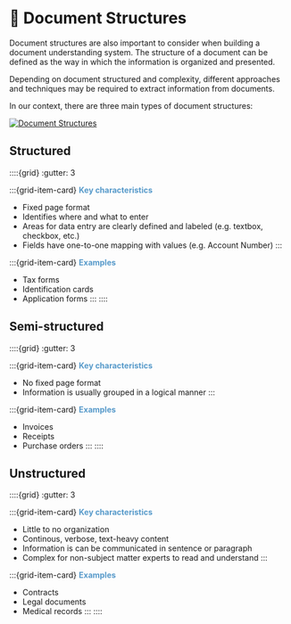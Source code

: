 # 🧱 Document Structures

Document structures are also important to consider when building a document understanding system. The structure of a document can be defined as the way in which the information is organized and presented.

Depending on document structured and complexity, different approaches and techniques may be required to extract information from documents.

In our context, there are three main types of document structures:

<a href="https://horvay.dev/document-understanding-ebook/img/documentstructures/document-structures.png" target="_blank"><img alt="Document Structures" src="https://horvay.dev/document-understanding-ebook/img/documentstructures/document-structures.png"></img></a>

## Structured

::::{grid}
:gutter: 3

:::{grid-item-card} <span style="color:#579aca"><b>Key characteristics</b></span>
* Fixed page format
* Identifies where and what to enter
* Areas for data entry are clearly defined and labeled (e.g. textbox, checkbox, etc.)
* Fields have one-to-one mapping with values (e.g. Account Number)
:::

:::{grid-item-card} <span style="color:#579aca"><b>Examples</b></span>
* Tax forms
* Identification cards
* Application forms
:::
::::

## Semi-structured
::::{grid}
:gutter: 3

:::{grid-item-card} <span style="color:#579aca"><b>Key characteristics</b></span>
* No fixed page format
* Information is usually grouped in a logical manner
:::

:::{grid-item-card} <span style="color:#579aca"><b>Examples</b></span>
* Invoices
* Receipts
* Purchase orders
:::
::::

## Unstructured
::::{grid}
:gutter: 3

:::{grid-item-card} <span style="color:#579aca"><b>Key characteristics</b></span>
* Little to no organization
* Continous, verbose, text-heavy content
* Information is can be communicated in sentence or paragraph
* Complex for non-subject matter experts to read and understand
:::

:::{grid-item-card} <span style="color:#579aca"><b>Examples</b></span>
* Contracts
* Legal documents
* Medical records
:::
::::